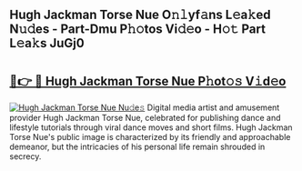 ## Hugh Jackman Torse Nue O𝚗𝚕yf𝚊ns L𝚎a𝚔ed N𝚞𝚍es - Part-Dmu P𝚑𝚘tos Vi𝚍𝚎o - H𝚘𝚝 Part L𝚎a𝚔s JuGj0

# <h2><a href="http://kf75rn.oniu.top/?m=Hugh+Jackman+Torse+Nue">🔗👉 🔴 Hugh Jackman Torse Nue P𝚑ot𝚘𝚜 V𝚒d𝚎o</a></h2>

[![Hugh Jackman Torse Nue Nu𝚍e𝚜](https://i.imgur.com/0qMVB7G.gif)](http://kf75rn.oniu.top/?m=Hugh+Jackman+Torse+Nue)
Digital media artist and amusement provider Hugh Jackman Torse Nue, celebrated for publishing dance and lifestyle tutorials through viral dance moves and short films. Hugh Jackman Torse Nue's public image is characterized by its friendly and approachable demeanor, but the intricacies of his personal life remain shrouded in secrecy.  

